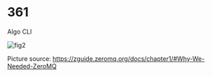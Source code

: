 # 361
Algo CLI

![fig2](https://user-images.githubusercontent.com/72105939/236315963-1a2a0163-1f3a-4b45-9f74-121163b7c671.png)

Picture source: https://zguide.zeromq.org/docs/chapter1/#Why-We-Needed-ZeroMQ
